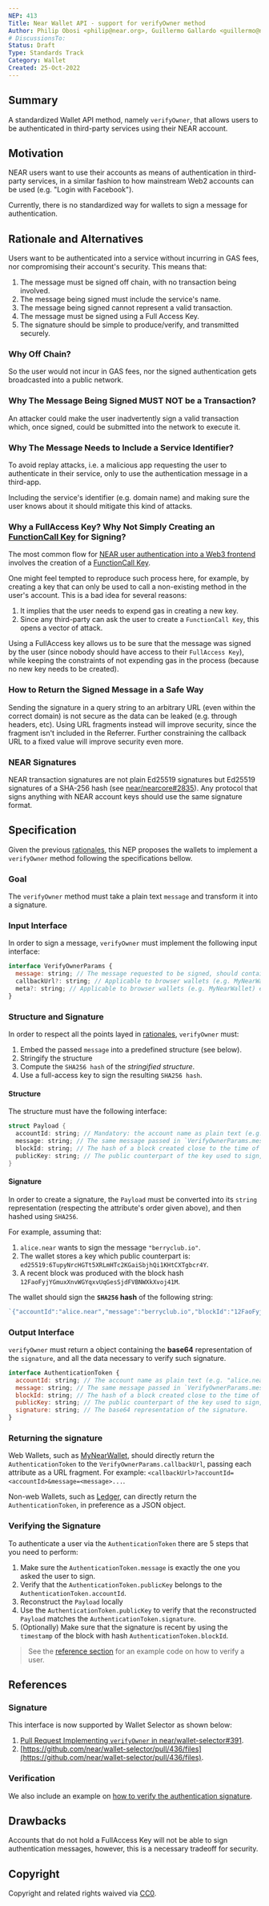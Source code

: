 ```yaml
---
NEP: 413
Title: Near Wallet API - support for verifyOwner method
Author: Philip Obosi <philip@near.org>, Guillermo Gallardo <guillermo@near.org>
# DiscussionsTo:
Status: Draft
Type: Standards Track
Category: Wallet
Created: 25-Oct-2022
---
```


## Summary

A standardized Wallet API method, namely `verifyOwner`, that allows users to be authenticated in third-party services using their NEAR account.

## Motivation
NEAR users want to use their accounts as means of authentication in third-party services, in a similar fashion to how mainstream Web2 accounts can be used (e.g. "Login with Facebook").

Currently, there is no standardized way for wallets to sign a message for authentication. 

## Rationale and Alternatives
Users want to be authenticated into a service without incurring in GAS fees, nor compromising their account's security. This means that:

1) The message must be signed off chain, with no transaction being involved.
2) The message being signed must include the service's name.
3) The message being signed cannot represent a valid transaction.
3) The message must be signed using a Full Access Key.
4) The signature should be simple to produce/verify, and transmitted securely.

### Why Off Chain?
So the user would not incur in GAS fees, nor the signed authentication gets broadcasted into a public network.

### Why The Message Being Signed MUST NOT be a Transaction?
An attacker could make the user inadvertently sign a valid transaction which, once signed, could be submitted into the network to execute it.

### Why The Message Needs to Include a Service Identifier?
To avoid replay attacks, i.e. a malicious app requesting the user to authenticate in their service, only to use the authentication message in a third-app. 

Including the service's identifier (e.g. domain name) and making sure the user knows about it should mitigate this kind of attacks.

### Why a FullAccess Key? Why Not Simply Creating an [FunctionCall Key](https://docs.near.org/concepts/basics/accounts/access-keys) for Signing?
The most common flow for [NEAR user authentication into a Web3 frontend](https://docs.near.org/develop/integrate/frontend#user-sign-in--sign-out) involves the creation of a [FunctionCall Key](](https://docs.near.org/concepts/basics/accounts/access-keys)).

One might feel tempted to reproduce such process here, for example, by creating a key that can only be used to call a non-existing method in the user's account. This is a bad idea for several reasons:
1. It implies that the user needs to expend gas in creating a new key.
2. Since any third-party can ask the user to create a `FunctionCall Key`, this opens a vector of attack.

Using a FullAccess key allows us to be sure that the message was signed by the user (since nobody should have access to their `FullAccess Key`), while keeping the constraints of not expending gas in the process (because no new key needs to be created).

### How to Return the Signed Message in a Safe Way
Sending the signature in a query string to an arbitrary URL (even within the correct domain) is not secure as the data can be leaked (e.g. through headers, etc). Using URL fragments instead will improve security, since the fragment isn't included in the Referrer. Further constraining the callback URL to a fixed value will improve security even more.

### NEAR Signatures
NEAR transaction signatures are not plain Ed25519 signatures but Ed25519 signatures of a SHA-256 hash (see [near/nearcore#2835](https://github.com/near/nearcore/issues/2835)). Any protocol that signs anything with NEAR account keys should use the same signature format.

## Specification
Given the previous [rationales](#rationale-and-alternatives), this NEP proposes the wallets to implement a `verifyOwner` method following the specifications bellow.


### Goal
The `verifyOwner` method must take a plain text `message` and transform it into a signature.

### Input Interface
In order to sign a message, `verifyOwner` must implement the following input interface:

```jsx
interface VerifyOwnerParams {
  message: string; // The message requested to be signed, should contain the app name.
  callbackUrl?: string; // Applicable to browser wallets (e.g. MyNearWallet). This is the callback url once the signing is approved. Defaults to `window.location.href`.
  meta?: string; // Applicable to browser wallets (e.g. MyNearWallet) extra data that will be passed to the callback url once the signing is approved.
}
```

### Structure and Signature
In order to respect all the points layed in [rationales](#rationale-and-alternatives), `verifyOwner` must:

1. Embed the passed `message` into a predefined structure (see below).
2. Stringify the structure 
2. Compute the `SHA256 hash` of the *stringified structure*.
3. Use a full-access key to sign the resulting `SHA256 hash`.

#### Structure
The structure must have the following interface:

```rust
struct Payload {
  accountId: string; // Mandatory: the account name as plain text (e.g. "alice.near")
  message: string; // The same message passed in `VerifyOwnerParams.message` 
  blockId: string; // The hash of a block created close to the time of signature
  publicKey: string; // The public counterpart of the key used to sign, expressed as plain text (e.g. "ed25519:6TupyNrcHGTt5XRLmHTc2KGaiSbjhQi1KHtCXTgbcr4Y")
}
```


#### Signature
In order to create a signature, the `Payload` must be converted into its `string` representation (respecting the attribute's order given above), and then hashed using `SHA256`.

For example, assuming that:
1. `alice.near` wants to sign the message `"berryclub.io"`.
2. The wallet stores a key which public counterpart is: `ed25519:6TupyNrcHGTt5XRLmHTc2KGaiSbjhQi1KHtCXTgbcr4Y`.
3. A recent block was produced with the block hash `12FaoFyjYGmuxXnvWGYqxvUqGesSjdFVBNWXkXvoj41M`.

The wallet should sign the **`SHA256` hash** of the following string:

```jsx
`{"accountId":"alice.near","message":"berryclub.io","blockId":"12FaoFyjYGmuxXnvWGYqxvUqGesSjdFVBNWXkXvoj41M","publicKey":"ed25519:6TupyNrcHGTt5XRLmHTc2KGaiSbjhQi1KHtCXTgbcr4Y"}`
```

### Output Interface
`verifyOwner` must return a object containing the **base64** representation of the `signature`, and all the data necessary to verify such signature. 

```jsx
interface AuthenticationToken {
  accountId: string; // The account name as plain text (e.g. "alice.near")
  message: string; // The same message passed in `VerifyOwnerParams.message` 
  blockId: string; // The hash of a block created close to the time of signature
  publicKey: string; // The public counterpart of the key used to sign, expressed as a base64 string (e.g. base64("ed25519:6TupyNrcHGTt5XRLmHTc2KGaiSbjhQi1KHtCXTgbcr4Y"))
  signature: string; // The base64 representation of the signature.
}
```

### Returning the signature
Web Wallets, such as [MyNearWallet](https://mynearwallet.com), should directly return the `AuthenticationToken` to the `VerifyOwnerParams.callbackUrl`, passing each attribute as a URL fragment. For example: `<callbackUrl>?accountId=<accountId>&message=<message>...`.

Non-web Wallets, such as [Ledger](https://www.ledger.com), can directly return the `AuthenticationToken`, in preference as a JSON object.

### Verifying the Signature
To authenticate a user via the `AuthenticationToken` there are 5 steps that you need to perform:
1. Make sure the `AuthenticationToken.message` is exactly the one you asked the user to sign.
2. Verify that the `AuthenticationToken.publicKey` belongs to the `AuthenticationToken.accountId`.
3. Reconstruct the `Payload` locally
4. Use the `AuthenticationToken.publicKey` to verify that the reconstructed `Payload` matches the `AuthenticationToken.signature`.
5. (Optionally) Make sure that the signature is recent by using the `timestamp` of the block with hash `AuthenticationToken.blockId`.

> See the [reference section](#references---verification) for an example code on how to verify a user.

## References

### Signature
This interface is now supported by Wallet Selector as shown below:

1. [Pull Request Implementing `verifyOwner` in near/wallet-selector#391](https://github.com/near/wallet-selector/pull/391).
2. [https://github.com/near/wallet-selector/pull/436/files](https://github.com/near/wallet-selector/pull/436/files).

### Verification
We also include an example on [how to verify the authentication signature](https://github.com/gagdiez/near-login/blob/main/server/authenticate/wallet-authenticate.js).

## Drawbacks
Accounts that do not hold a FullAccess Key will not be able to sign authentication messages, however, this is a necessary tradeoff for security.

## Copyright
[copyright]: #copyright

Copyright and related rights waived via [CC0](https://creativecommons.org/publicdomain/zero/1.0/).
